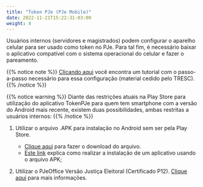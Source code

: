 ```yaml
---
title: "Token PJe (PJe Mobile)"
date: 2022-11-21T15:22:31-03:00
weight: 4
---
```


Usuários internos (servidores e magistrados) podem configurar o aparelho celular para ser usado como token no PJe. Para tal fim, é necessário baixar o aplicativo compatível com o sistema operacional do celular e fazer o pareamento.

{{% notice note %}}
[Clicando aqui](/docs/PJE_token_virtual_smartphone_v100.pdf) você encontra um tutorial com o passo-a-passo necessário para essa configuração (material cedido pelo TRESC).
{{% /notice %}}

{{% notice warning %}}
Diante das restrições atuais na Play Store para utilização do aplicativo TokenPJe para quem tem smartphone com a versão do Android mais recente, existem duas possibilidades, ambas restritas a usuários internos:
{{% /notice %}}

1. Utilizar o arquivo .APK para instalação no Android sem ser pela Play Store. 
    * [Clique aqui](/outros/TokenPJe.apk) para fazer o download do arquivo. 
    * [Este link](https://canaltech.com.br/android/como-instalar-um-apk-no-android/) explica como realizar a instalação de um aplicativo usando o arquivo APK;
        
2. Utilizar o PJeOffice Versão Justiça Eleitoral (Certificado P12). [Clique aqui](https://pjeje.github.io/dicas/acesso/certvirtual/) para mais informações.
